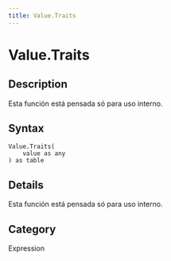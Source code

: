 ```yaml
---
title: Value.Traits
---
```


# Value.Traits


## Description

Esta función está pensada só para uso interno.


## Syntax

```powerquery
Value.Traits(
    value as any
) as table
```


## Details

Esta función está pensada só para uso interno.



## Category
Expression
